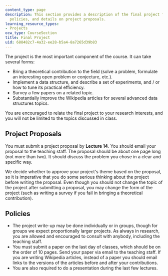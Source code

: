 ```yaml
---
content_type: page
description: This section provides a description of the final project for the course,
  policies, and details on project proposals.
learning_resource_types:
- Projects
ocw_type: CourseSection
title: Final Project
uid: 688482c7-4a32-ee28-b5a4-8a7265d39b83
---
```


The project is the most important component of the course. It can take several forms:

*   Bring a theoretical contribution to the field (solve a problem, formulate an interesting open problem or conjecture, etc.).
*   Implement a data structure, and describe a set of experiments, and / or how to tune its practical efficiency.
*   Survey a few papers on a related topic.
*   Substantially improve the Wikipedia articles for several advanced data structures topics.

You are encouraged to relate the final project to your research interests, and you will not be limited to the topics discussed in class.

Project Proposals
-----------------

You must submit a project proposal by **Lecture 14**. You should email your proposal to the teaching staff. The proposal should be about one page long (not more than two). It should discuss the problem you chose in a clear and specific way.

We decide whether to approve your project's theme based on the proposal, so it is imperative that you do some serious thinking about the project before writing the proposal. Even though you should not change the topic of the project after submitting a proposal, you may change the form of the project (such as writing a survey if you fail in bringing a theoretical contribution).

Policies
--------

*   The project write-up may be done individually or in groups, though for groups we expect proportionally larger projects. As always in research, you are allowed and encouraged to consult with anybody, including the teaching staff.
*   You must submit a paper on the last day of classes, which should be on the order of 10 pages. Send your paper via email to the teaching staff. If you are writing Wikipedia articles, instead of a paper you should email links to the versions of the articles before and after your contributions.
*   You are also required to do a presentation during the last few lectures.
